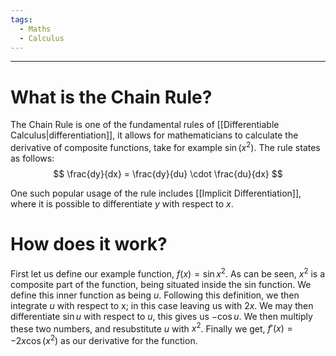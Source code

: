 ```yaml
---
tags:
  - Maths
  - Calculus
---
```

---

# What is the Chain Rule? 

The Chain Rule is one of the fundamental rules of [[Differentiable Calculus|differentiation]], it allows for mathematicians to calculate the derivative of composite functions, take for example $\sin{(x^{2})}$. The rule states as follows: 
$$
\frac{dy}{dx} = \frac{dy}{du} \cdot \frac{du}{dx}
$$

One such popular usage of the rule includes [[Implicit Differentiation]], where it is possible to differentiate $y$ with respect to $x$.

# How does it work? 
First let us define our example function, $f(x) = \sin{x^{2}}$. As can  be seen, $x^{2}$ is a composite part of the function, being situated inside the sin function. We define this inner function as being $u$. Following this definition, we then integrate $u$ with respect to x; in this case leaving us with $2x$. 
We may then differentiate $\sin u$ with respect to $u$, this gives us $-\cos u$. We then multiply these two numbers, and resubstitute $u$ with $x^{2}$. Finally we get, $f'(x) = -2x \cos{(x^{2})}$ as our derivative for the function. 